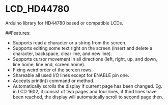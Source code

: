 # LCD_HD44780
Arduino library for HD44780 based or compatible LCDs.

##Features:
  - Supports read a character or a string from the screen.
  - Supports editing some text right on the screen (insert and delete a character, backspace, clear line, and new line).
  - Supports cursor movement in all directions (left, right, up, and down, line home, line end, screen home).
  - Fixing weird order of the screen rows.
  - Shareable all used I/O lines except for ENABLE pin one.
  - Accepts println() command or method.
  - Automatically scrolls the display if current page has been changed. Eg. in LCD 1602, it consist of two pages and four lines, if third lines have been reached, the display will automatically scroll to second page then.
